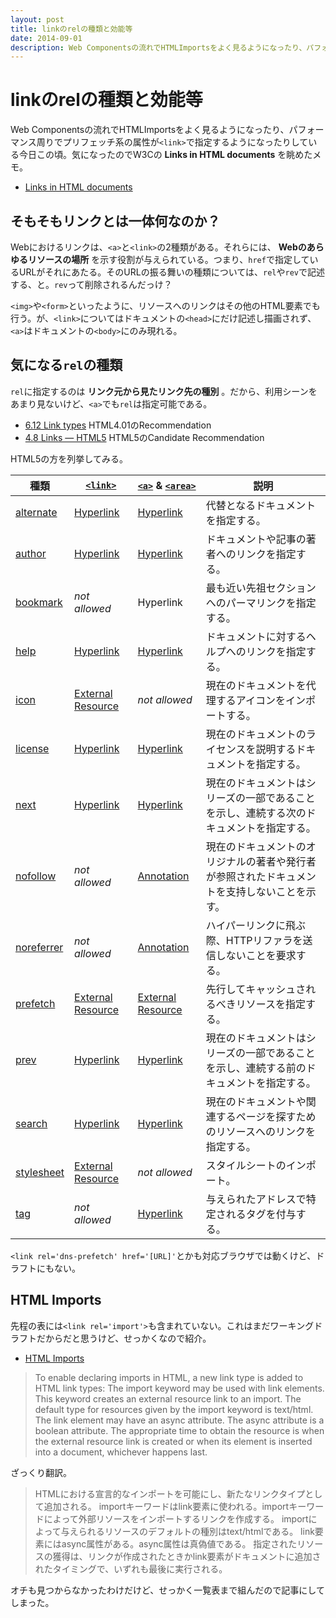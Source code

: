 ```yaml
---
layout: post
title: linkのrelの種類と効能等
date: 2014-09-01
description: Web Componentsの流れでHTMLImportsをよく見るようになったり、パフォーマンス周りでプリフェッチ系の属性がlinkで指定するようになったりしている今日この頃。
---
```


# linkのrelの種類と効能等

Web Componentsの流れでHTMLImportsをよく見るようになったり、パフォーマンス周りでプリフェッチ系の属性が`<link>`で指定するようになったりしている今日この頃。気になったのでW3Cの **Links in HTML documents** を眺めたメモ。

- [Links in HTML documents](http://www.w3.org/TR/html401/struct/links.html)

## そもそもリンクとは一体何なのか？

Webにおけるリンクは、`<a>`と`<link>`の2種類がある。それらには、 **Webのあらゆるリソースの場所** を示す役割が与えられている。つまり、`href`で指定しているURLがそれにあたる。そのURLの振る舞いの種類については、`rel`や`rev`で記述する、と。`rev`って削除されるんだっけ？

`<img>`や`<form>`といったように、リソースへのリンクはその他のHTML要素でも行う。が、`<link>`についてはドキュメントの`<head>`にだけ記述し描画されず、`<a>`はドキュメントの`<body>`にのみ現れる。

## 気になる`rel`の種類

`rel`に指定するのは **リンク元から見たリンク先の種別** 。だから、利用シーンをあまり見ないけど、`<a>`でも`rel`は指定可能である。

- [6.12 Link types](http://www.w3.org/TR/html401/types.html#type-links) HTML4.01のRecommendation
- [4.8 Links — HTML5](http://www.w3.org/TR/html5/links.html) HTML5のCandidate Recommendation

HTML5の方を列挙してみる。

| 種類 | [`<link>`](http://www.w3.org/TR/html5/document-metadata.html#the-link-element) | [`<a>`](http://www.w3.org/TR/html5/text-level-semantics.html#the-a-element) & [`<area>`](http://www.w3.org/TR/html5/embedded-content-0.html#the-area-element) | 説明 |
| --- | --- | --- | --- |
| [alternate](http://www.w3.org/TR/html5/links.html#rel-alternate) | [Hyperlink](http://www.w3.org/TR/html5/links.html#hyperlink) | [Hyperlink](http://www.w3.org/TR/html5/links.html#hyperlink) | 代替となるドキュメントを指定する。 |
| [author](http://www.w3.org/TR/html5/links.html#link-type-author) | [Hyperlink](http://www.w3.org/TR/html5/links.html#hyperlink) | [Hyperlink](http://www.w3.org/TR/html5/links.html#hyperlink) | ドキュメントや記事の著者へのリンクを指定する。 |
| [bookmark](http://www.w3.org/TR/html5/links.html#link-type-bookmark) | _not allowed_ | Hyperlink | 最も近い先祖セクションへのパーマリンクを指定する。 |
| [help](http://www.w3.org/TR/html5/links.html#link-type-help) | [Hyperlink](http://www.w3.org/TR/html5/links.html#hyperlink) | [Hyperlink](http://www.w3.org/TR/html5/links.html#hyperlink) | ドキュメントに対するヘルプへのリンクを指定する。 |
| [icon](http://www.w3.org/TR/html5/links.html#rel-icon) | [External Resource](http://www.w3.org/TR/html5/links.html#external-resource-link) | _not allowed_ | 現在のドキュメントを代理するアイコンをインポートする。 |
| [license](http://www.w3.org/TR/html5/links.html#link-type-license) | [Hyperlink](http://www.w3.org/TR/html5/links.html#hyperlink) | [Hyperlink](http://www.w3.org/TR/html5/links.html#hyperlink) | 現在のドキュメントのライセンスを説明するドキュメントを指定する。 |
| [next](http://www.w3.org/TR/html5/links.html#link-type-next) | [Hyperlink](http://www.w3.org/TR/html5/links.html#hyperlink) | [Hyperlink](http://www.w3.org/TR/html5/links.html#hyperlink) | 現在のドキュメントはシリーズの一部であることを示し、連続する次のドキュメントを指定する。 |
| [nofollow](http://www.w3.org/TR/html5/links.html#link-type-nofollow) | _not allowed_ | [Annotation](http://www.w3.org/TR/html5/links.html#hyperlink-annotation) | 現在のドキュメントのオリジナルの著者や発行者が参照されたドキュメントを支持しないことを示す。 |
| [noreferrer](http://www.w3.org/TR/html5/links.html#link-type-noreferrer) | _not allowed_ | [Annotation](http://www.w3.org/TR/html5/links.html#hyperlink-annotation) | ハイパーリンクに飛ぶ際、HTTPリファラを送信しないことを要求する。 |
| [prefetch](http://www.w3.org/TR/html5/links.html#link-type-prefetch) | [External Resource](http://www.w3.org/TR/html5/links.html#external-resource-link) | [External Resource](http://www.w3.org/TR/html5/links.html#external-resource-link) | 先行してキャッシュされるべきリソースを指定する。 |
| [prev](http://www.w3.org/TR/html5/links.html#link-type-prev) | [Hyperlink](http://www.w3.org/TR/html5/links.html#hyperlink) | [Hyperlink](http://www.w3.org/TR/html5/links.html#hyperlink) | 現在のドキュメントはシリーズの一部であることを示し、連続する前のドキュメントを指定する。 |
| [search](http://www.w3.org/TR/html5/links.html#link-type-search) | [Hyperlink](http://www.w3.org/TR/html5/links.html#hyperlink) | [Hyperlink](http://www.w3.org/TR/html5/links.html#hyperlink) | 現在のドキュメントや関連するページを探すためのリソースへのリンクを指定する。 |
| [stylesheet](http://www.w3.org/TR/html5/links.html#link-type-stylesheet) | [External Resource](http://www.w3.org/TR/html5/links.html#external-resource-link) | _not allowed_ | スタイルシートのインポート。 |
| [tag](http://www.w3.org/TR/html5/links.html#link-type-tag) | _not allowed_ | [Hyperlink](http://www.w3.org/TR/html5/links.html#hyperlink) | 与えられたアドレスで特定されるタグを付与する。 |

`<link rel='dns-prefetch' href='[URL]'`とかも対応ブラウザでは動くけど、ドラフトにもない。

## HTML Imports

先程の表には`<link rel='import'>`も含まれていない。これはまだワーキングドラフトだからだと思うけど、せっかくなので紹介。

- [HTML Imports](http://www.w3.org/TR/html-imports/)

>To enable declaring imports in HTML, a new link type is added to HTML link types:
>The import keyword may be used with link elements. This keyword creates an external resource link to an import.
>The default type for resources given by the import keyword is text/html.
>The link element may have an async attribute. The async attribute is a boolean attribute.
>The appropriate time to obtain the resource is when the external resource link is created or when its element is inserted into a document, whichever happens last.

ざっくり翻訳。

>HTMLにおける宣言的なインポートを可能にし、新たなリンクタイプとして追加される。
>importキーワードはlink要素に使われる。importキーワードによって外部リソースをインポートするリンクを作成する。
>importによって与えられるリソースのデフォルトの種別はtext/htmlである。
>link要素にはasync属性がある。async属性は真偽値である。
>指定されたリソースの獲得は、リンクが作成されたときかlink要素がドキュメントに追加されたタイミングで、いずれも最後に実行される。

オチも見つからなかったわけだけど、せっかく一覧表まで組んだので記事にしてしまった。
